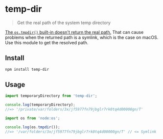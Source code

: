 # temp-dir

> Get the real path of the system temp directory

[The `os.tmpdir()` built-in doesn't return the real path.](https://github.com/nodejs/node/issues/11422) That can cause
problems when the returned path is a symlink, which is the case on macOS. Use this module to get the resolved path.

## Install

```sh
npm install temp-dir
```

## Usage

```js
import temporaryDirectory from 'temp-dir';

console.log(temporaryDirectory);
//=> '/private/var/folders/3x/jf5977fn79jbglr7rk0tq4d00000gn/T'
```

```js
import os from 'node:os';

console.log(os.tmpdir());
//=> '/var/folders/3x/jf5977fn79jbglr7rk0tq4d00000gn/T' // <= Symlink
```
